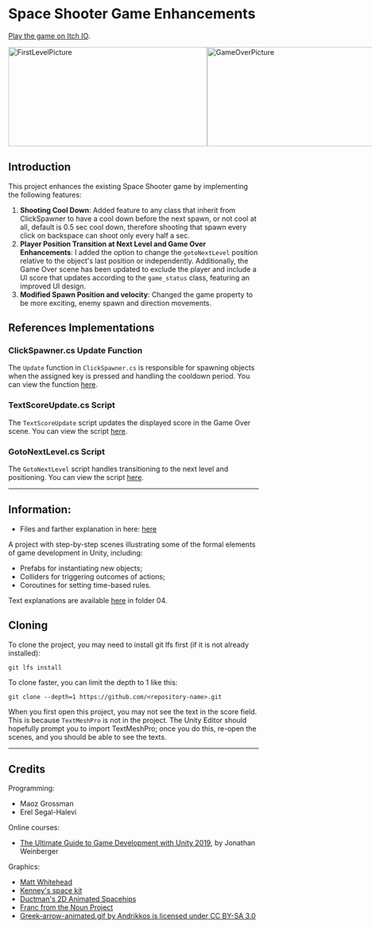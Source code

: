 # Space Shooter Game Enhancements

[Play the game on Itch IO](https://kg-proj.itch.io/spaceship).

<div style="display: flex;">
    <img src="https://github.com/GiniProj/HW_Week3_Part1-Spaceship-AG/blob/main/FirstLevelPicture.png" alt="FirstLevelPicture" width="400" height="200">
    <img src="https://github.com/GiniProj/HW_Week3_Part1-Spaceship-AG/blob/main/GameOverPicture.png" alt="GameOverPicture" width="400" height="200">
</div>

## Introduction
This project enhances the existing Space Shooter game by implementing the following features:
1. **Shooting Cool Down**: Added feature to any class that inherit from ClickSpawner to have a cool down before the next spawn, or not cool at all, default is 0.5 sec cool down, therefore shooting that spawn every click on backspace can shoot only every half a sec. 
2. **Player Position Transition at Next Level and Game Over Enhancements**: I added the option to change the `gotoNextLevel` position relative to the object's last position or independently. Additionally, the Game Over scene has been updated to exclude the player and include a UI score that updates according to the `game_status` class, featuring an improved UI design.
3. **Modified Spawn Position and velocity**: Changed the game property to be more exciting, enemy spawn and direction movements.

## References Implementations

### ClickSpawner.cs Update Function
The `Update` function in `ClickSpawner.cs` is responsible for spawning objects when the assigned key is pressed and handling the cooldown period. You can view the function [here](https://github.com/GiniProj/HW_Week3_Part1-Spaceship-AG/blob/main/Assets/Scripts/2-spawners/ClickSpawner.cs#L37).

### TextScoreUpdate.cs Script
The `TextScoreUpdate` script updates the displayed score in the Game Over scene. You can view the script [here](https://github.com/GiniProj/HW_Week3_Part1-Spaceship-AG/blob/main/Assets/TextScoreUpdate.cs).

### GotoNextLevel.cs Script
The `GotoNextLevel` script handles transitioning to the next level and positioning. You can view the script [here](https://github.com/GiniProj/HW_Week3_Part1-Spaceship-AG/blob/main/Assets/Scripts/4-levels/GotoNextLevel.cs).

---

## Information:

* Files and farther explanation in here:
[here](https://github.com/gamedev-at-ariel/gamedev-5782/blob/master/04-unity-triggers/homework.pdf)

A project with step-by-step scenes illustrating some of the formal elements of game development in Unity, including: 

* Prefabs for instantiating new objects;
* Colliders for triggering outcomes of actions;
* Coroutines for setting time-based rules.

Text explanations are available 
[here](https://github.com/gamedev-at-ariel/gamedev-5782/04-unity-triggers) in folder 04.

## Cloning
To clone the project, you may need to install git lfs first (if it is not already installed):

    git lfs install 

To clone faster, you can limit the depth to 1 like this:

    git clone --depth=1 https://github.com/<repository-name>.git

When you first open this project, you may not see the text in the score field.
This is because `TextMeshPro` is not in the project.
The Unity Editor should hopefully prompt you to import TextMeshPro;
once you do this, re-open the scenes, and you should be able to see the texts.

---

## Credits

Programming:
* Maoz Grossman
* Erel Segal-Halevi

Online courses:
* [The Ultimate Guide to Game Development with Unity 2019](https://www.udemy.com/the-ultimate-guide-to-game-development-with-unity/), by Jonathan Weinberger

Graphics:
* [Matt Whitehead](https://ccsearch.creativecommons.org/photos/7fd4a37b-8d1a-4d4c-80a2-4ca4a3839941)
* [Kenney's space kit](https://kenney.nl/assets/space-kit)
* [Ductman's 2D Animated Spacehips](https://assetstore.unity.com/packages/2d/characters/2d-animated-spaceships-96852)
* [Franc from the Noun Project](https://commons.wikimedia.org/w/index.php?curid=64661575)
* [Greek-arrow-animated.gif by Andrikkos is licensed under CC BY-SA 3.0](https://search.creativecommons.org/photos/2db102af-80d0-4ec8-9171-1ac77d2565ce)
